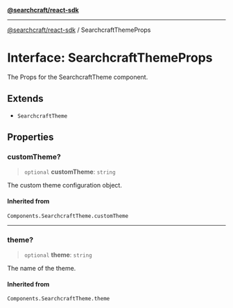 [**@searchcraft/react-sdk**](/reference/sdk/js-react/README.md)

***

[@searchcraft/react-sdk](/reference/sdk/js-react/globals.md) / SearchcraftThemeProps

# Interface: SearchcraftThemeProps

The Props for the SearchcraftTheme component.

## Extends

- `SearchcraftTheme`

## Properties

### customTheme?

> `optional` **customTheme**: `string`

The custom theme configuration object.

#### Inherited from

`Components.SearchcraftTheme.customTheme`

***

### theme?

> `optional` **theme**: `string`

The name of the theme.

#### Inherited from

`Components.SearchcraftTheme.theme`
